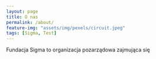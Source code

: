 ```yaml
---
layout: page
title: O nas
permalink: /about/
feature-img: "assets/img/pexels/circuit.jpeg"
tags: [Sigma, Test]
---
```


Fundacja Sigma to organizacja pozarządowa zajmująca się 
 
